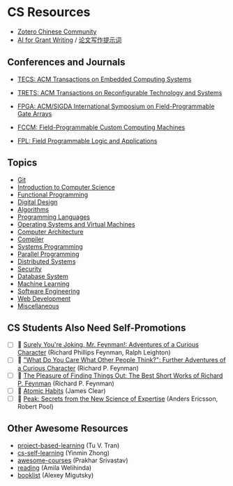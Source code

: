 # CS Resources

- [Zotero Chinese Community](https://zotero-chinese.com/)
- [AI for Grant Writing](https://www.lizseckel.com/ai-for-grant-writing/) / [论文写作提示词](https://mp.weixin.qq.com/s/oXc0wnKTWw_4UgJZFcjhoA)

## Conferences and Journals

- [TECS: ACM Transactions on Embedded Computing Systems](https://dl.acm.org/journal/tecs)
- [TRETS: ACM Transactions on Reconfigurable Technology and Systems](https://dl.acm.org/journal/trets)

- [FPGA: ACM/SIGDA International Symposium on Field-Programmable Gate Arrays](https://www.isfpga.org/)
- [FCCM: Field-Programmable Custom Computing Machines](https://www.fccm.org/)
- [FPL: Field Programmable Logic and Applications](https://fpl.org/)

## Topics

- [Git](topics/git/README.md)
- [Introduction to Computer Science](topics/introduction-to-computer-science/README.md)
- [Functional Programming](topics/functional-programming/README.md)
- [Digital Design](topics/digital-design/README.md)
- [Algorithms](topics/algorithms/README.md)
- [Programming Languages](topics/programming-languages/README.md)
- [Operating Systems and Virtual Machines](topics/operating-systems-and-virtual-machines/README.md)
- [Computer Architecture](topics/computer-architecture/README.md)
- [Compiler](topics/compiler/README.md)
- [Systems Programming](topics/systems-programming/README.md)
- [Parallel Programming](topics/parallel-programming/README.md)
- [Distributed Systems](topics/distributed-systems/README.md)
- [Security](topics/security/README.md)
- [Database System](topics/database-systems/README.md)
- [Machine Learning](topics/machine-learning/README.md)
- [Software Engineering](topics/software-engineering/README.md)
- [Web Development](topics/web-development/README.md)
- [Miscellaneous](topics/misc/README.md)

## CS Students Also Need Self-Promotions

- [ ] 📖 [Surely You're Joking, Mr. Feynman!: Adventures of a Curious Character](https://www.amazon.sg/Surely-Youre-Joking-Mr-Feynman/dp/0393316041) (Richard Phillips Feynman, Ralph Leighton)
- [ ] 📖 ["What Do You Care What Other People Think?": Further Adventures of a Curious Character](https://www.amazon.com/What-Care-Other-People-Think/dp/0393320928) (Richard P. Feynman)
- [ ] 📖 [The Pleasure of Finding Things Out: The Best Short Works of Richard P. Feynman](https://www.amazon.sg/Pleasure-Finding-Things-Out-Richard/dp/0465023959) (Richard P. Feynman)
- [ ] 📖 [Atomic Habits](https://www.amazon.sg/Atomic-Habits-life-changing-million-bestseller/dp/1847941834/) (James Clear)
- [ ] 📖 [Peak: Secrets from the New Science of Expertise](https://www.amazon.com/Peak-Secrets-New-Science-Expertise-ebook/dp/B011H56MKS) (Anders Ericsson, Robert Pool)

## Other Awesome Resources

- [project-based-learning](https://github.com/practical-tutorials/project-based-learning) (Tu V. Tran)
- [cs-self-learning](https://github.com/PKUFlyingPig/cs-self-learning) (Yinmin Zhong)
- [awesome-courses](https://github.com/prakhar1989/awesome-courses) (Prakhar Srivastav)
- [reading](https://github.com/amilajack/reading) (Amila Welihinda)
- [booklist](https://github.com/mr-mig/booklist) (Alexey Migutsky)
